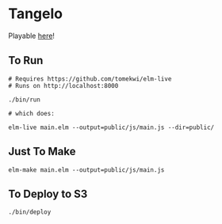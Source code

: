 # Tangelo

Playable [here](https://s3-us-west-1.amazonaws.com/tangelo/index.html)!

## To Run

```
# Requires https://github.com/tomekwi/elm-live
# Runs on http://localhost:8000

./bin/run

# which does:

elm-live main.elm --output=public/js/main.js --dir=public/
```

## Just To Make

```
elm-make main.elm --output=public/js/main.js
```

## To Deploy to S3

```
./bin/deploy
```
